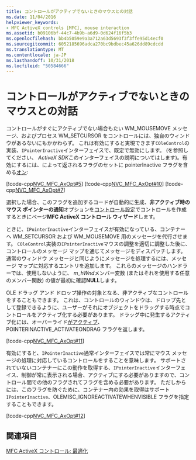 ```yaml
---
title: コントロールがアクティブでないときのマウスとの対話
ms.date: 11/04/2016
helpviewer_keywords:
- MFC ActiveX controls [MFC], mouse interaction
ms.assetid: b09106bf-44c7-4b9b-a6d9-0d624f16f5b3
ms.openlocfilehash: bb4b5059e9a3a712a63d5693f3f3ffe95d14ecf0
ms.sourcegitcommit: 6052185696adca270bc9bdbec45a626dd89cdcdd
ms.translationtype: MT
ms.contentlocale: ja-JP
ms.lasthandoff: 10/31/2018
ms.locfileid: "50584666"
---
```

# <a name="providing-mouse-interaction-while-inactive"></a>コントロールがアクティブでないときのマウスとの対話

コントロールがすぐにアクティブでない場合もたい WM_MOUSEMOVE メッセージ、およびプロセス WM_SETCURSOR をコントロールには、独自のウィンドウがあるないにもかかわらず。 これは有効にすると実現できます`COleControl`の実装、`IPointerInactive`インターフェイスで、既定で無効にします。 (を参照してください、 *ActiveX SDK*このインターフェイスの説明についてはします)。有効にするには、によって返されるフラグのセットに pointerInactive フラグを含める[オン](../mfc/reference/colecontrol-class.md#getcontrolflags):

[!code-cpp[NVC_MFC_AxOpt#5](../mfc/codesnippet/cpp/providing-mouse-interaction-while-inactive_1.cpp)]
[!code-cpp[NVC_MFC_AxOpt#10](../mfc/codesnippet/cpp/providing-mouse-interaction-while-inactive_2.cpp)]
[!code-cpp[NVC_MFC_AxOpt#7](../mfc/codesnippet/cpp/providing-mouse-interaction-while-inactive_3.cpp)]

選択した場合、このフラグを追加するコードが自動的に生成、**非アクティブ時のマウス ポインターの通知**オプションを[コントロール設定](../mfc/reference/control-settings-mfc-activex-control-wizard.md)でコントロールを作成するときにページ**MFC ActiveX コントロール ウィザード**します。

ときに、`IPointerInactive`インターフェイスが有効になっている、コンテナーへ WM_SETCURSOR および WM_MOUSEMOVE 用のメッセージを代行させます。 `COleControl`実装の`IPointerInactive`マウスの調整を適切に調整した後に、コントロールのメッセージ マップを通じてメッセージをディスパッチします。 通常のウィンドウ メッセージと同じようにメッセージを処理するには、メッセージ マップに対応するエントリを追加します。 これらのメッセージのハンドラーでは、使用しないように、 *m_hWnd*メンバー変数 (またはそれを使用する任意のメンバー関数) の値が最初に確認**NULL**します。

OLE ドラッグ アンド ドロップ操作の対象となる、非アクティブなコントロールをすることもできます。 これは、コントロールのウィンドウは、ドロップ先として登録できるように、ユーザーがそれにオブジェクトをドラッグする時点でコントロールをアクティブ化する必要があります。 ドラッグ中に発生するアクティブ化には、オーバーライド[がアクティブ](../mfc/reference/colecontrol-class.md#getactivationpolicy)、POINTERINACTIVE_ACTIVATEONDRAG フラグを返します。

[!code-cpp[NVC_MFC_AxOpt#11](../mfc/codesnippet/cpp/providing-mouse-interaction-while-inactive_4.cpp)]

有効にすると、`IPointerInactive`通常インターフェイスでは常にマウス メッセージの処理に対応しているコントロールをすることを意味します。 サポートされていないコンテナーにこの動作を取得する、`IPointerInactive`インターフェイス、制御が常に表示される場合、アクティブにする必要がありますので、コントロール間での他のフラグされてフラグを含める必要があります。 ただしからには、このフラグを防ぐために、コンテナー内の効果を取得はサポート`IPointerInactive`、OLEMISC_IGNOREACTIVATEWHENVISIBLE フラグを指定することもできます。

[!code-cpp[NVC_MFC_AxOpt#12](../mfc/codesnippet/cpp/providing-mouse-interaction-while-inactive_5.cpp)]

## <a name="see-also"></a>関連項目

[MFC ActiveX コントロール: 最適化](../mfc/mfc-activex-controls-optimization.md)


